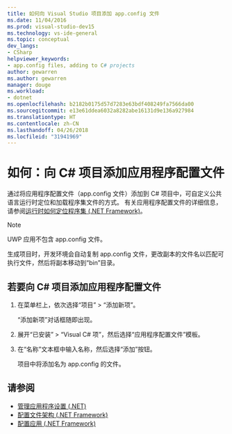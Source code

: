 ```yaml
---
title: 如何向 Visual Studio 项目添加 app.config 文件
ms.date: 11/04/2016
ms.prod: visual-studio-dev15
ms.technology: vs-ide-general
ms.topic: conceptual
dev_langs:
- CSharp
helpviewer_keywords:
- app.config files, adding to C# projects
author: gewarren
ms.author: gewarren
manager: douge
ms.workload:
- dotnet
ms.openlocfilehash: b2182b0175d57d7283e63bdf408249fa7566da00
ms.sourcegitcommit: e13e61ddea6032a8282abe16131d9e136a927984
ms.translationtype: HT
ms.contentlocale: zh-CN
ms.lasthandoff: 04/26/2018
ms.locfileid: "31941969"
---
```

# <a name="how-to-add-an-application-configuration-file-to-a-c-project"></a>如何：向 C# 项目添加应用程序配置文件

通过将应用程序配置文件（app.config 文件）添加到 C# 项目中，可自定义公共语言运行时定位和加载程序集文件的方式。 有关应用程序配置文件的详细信息，请参阅[运行时如何定位程序集 (.NET Framework)](/dotnet/framework/deployment/how-the-runtime-locates-assemblies)。

> [!NOTE]
> UWP 应用不包含 app.config 文件。

生成项目时，开发环境会自动复制 app.config 文件，更改副本的文件名以匹配可执行文件，然后将副本移动到“bin”目录。

## <a name="to-add-an-application-configuration-file-to-a-c-project"></a>若要向 C# 项目添加应用程序配置文件

1. 在菜单栏上，依次选择“项目” > “添加新项”。

     “添加新项”对话框随即出现。

1. 展开“已安装” > “Visual C# 项”，然后选择“应用程序配置文件”模板。

1. 在“名称”文本框中输入名称，然后选择“添加”按钮。

     项目中将添加名为 app.config 的文件。

## <a name="see-also"></a>请参阅

- [管理应用程序设置 (.NET)](../ide/managing-application-settings-dotnet.md)
- [配置文件架构 (.NET Framework)](/dotnet/framework/configure-apps/file-schema/index)
- [配置应用 (.NET Framework)](/dotnet/framework/configure-apps/index)